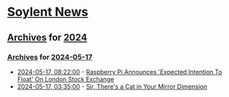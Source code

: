# [Soylent News](../../../README.md)

## [Archives](../../index.md) for [2024](../index.md)

### [Archives](../../index.md) for [2024-05-17](index.md)

* [2024-05-17, 08:22:00](https://soylentnews.org/article.pl?sid=24/05/16/1143218&from=rss) - [Raspberry Pi Announces 'Expected Intention To Float' On London Stock Exchange](https://soylentnews.org/article.pl?sid=24/05/16/1143218&from=rss)
* [2024-05-17, 03:35:00](https://soylentnews.org/article.pl?sid=24/05/16/0119203&from=rss) - [Sir, There's a Cat in Your Mirror Dimension](https://soylentnews.org/article.pl?sid=24/05/16/0119203&from=rss)
